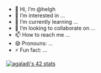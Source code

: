 - 👋 Hi, I’m @helgh
- 👀 I’m interested in ...
- 🌱 I’m currently learning ...
- 💞️ I’m looking to collaborate on ...
- 📫 How to reach me ...
- 😄 Pronouns: ...
- ⚡ Fun fact: ...

<!---
helgh/helgh is a ✨ special ✨ repository because its `README.md` (this file) appears on your GitHub profile.
You can click the Preview link to take a look at your changes.
--->


[![agaladi's 42 stats](https://badge.mediaplus.ma/greenbinary/hael-ghd)](https://github.com/helgh/badge42)
